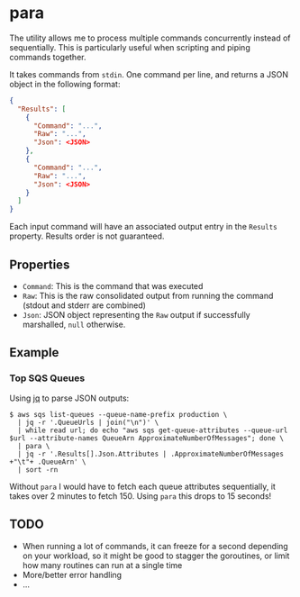 
# para

The utility allows me to process multiple commands concurrently instead of sequentially. This is particularly useful when scripting and piping commands together.

It takes commands from `stdin`. One command per line, and returns a JSON object in the following format:

```json
{
  "Results": [
    {
      "Command": "...",
      "Raw": "...",
      "Json": <JSON>
    },
    {
      "Command": "...",
      "Raw": "...",
      "Json": <JSON>
    }
  ]
}
```

Each input command will have an associated output entry in the `Results` property. Results order is not guaranteed.

## Properties

* `Command`: This is the command that was executed
* `Raw`: This is the raw consolidated output from running the command (stdout and stderr are combined)
* `Json`: JSON object representing the `Raw` output if successfully marshalled, `null` otherwise.

## Example

### Top SQS Queues

Using [jq](https://stedolan.github.io/jq) to parse JSON outputs:

```
$ aws sqs list-queues --queue-name-prefix production \
  | jq -r '.QueueUrls | join("\n")' \
  | while read url; do echo "aws sqs get-queue-attributes --queue-url $url --attribute-names QueueArn ApproximateNumberOfMessages"; done \
  | para \
  | jq -r '.Results[].Json.Attributes | .ApproximateNumberOfMessages +"\t"+ .QueueArn' \
  | sort -rn
```

Without `para` I would have to fetch each queue attributes sequentially, it takes over 2 minutes to fetch 150. Using `para` this drops to 15 seconds!

## TODO

* When running a lot of commands, it can freeze for a second depending on your workload, so it might be good to stagger the goroutines, or limit how many routines can run at a single time
* More/better error handling
* ...


